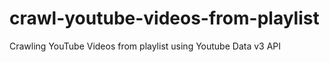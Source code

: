 # crawl-youtube-videos-from-playlist
Crawling YouTube Videos from playlist using Youtube Data v3 API 

